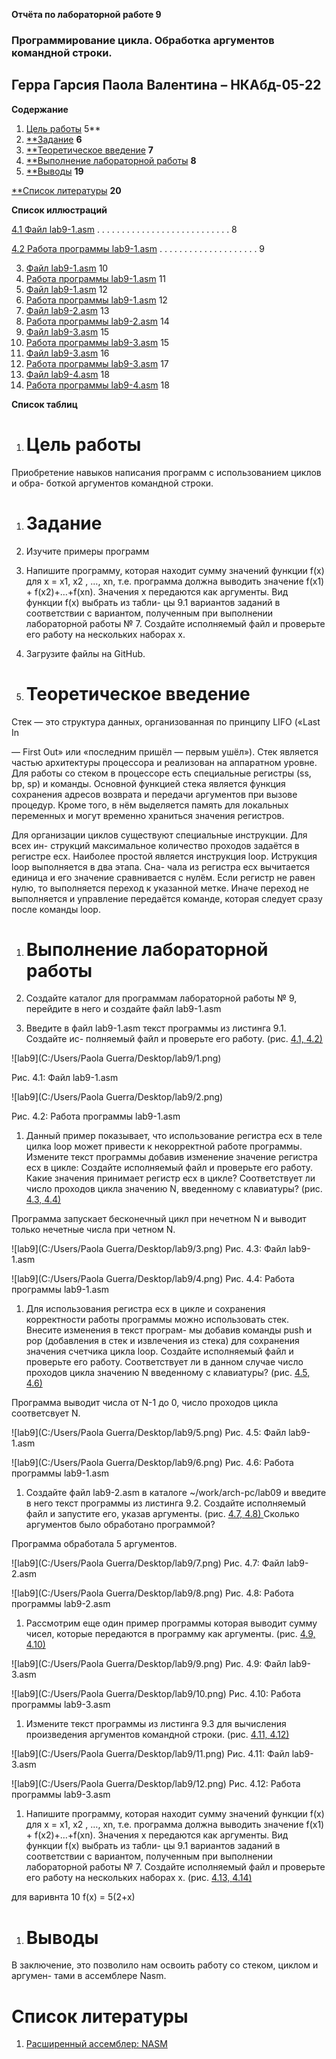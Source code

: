 ﻿








**Отчёта по лабораторной работе 9**
### **Программирование цикла. Обработка аргументов командной строки.**

## Герра Гарсия Паола Валентина – НКАбд-05-22




**Содержание**

1. [Цель работы](#_bookmark0)	5**
1. [**Задание](#_bookmark1)	**6**
1. [**Теоретическое введение](#_bookmark2)	**7**
1. [**Выполнение лабораторной работы](#_bookmark3)	**8**
1. [**Выводы](#_bookmark18)	**19**

[**Список литературы](#_bookmark19)	**20**





**Список иллюстраций**

[4.1	Файл lab9-1.asm](#_bookmark4)	.  .  .  .  .  .  .  .  .  .  .  .  .  .  .  .  .  .  .  .  .  .  .  .  .  .  .	8

[4.2	Работа программы lab9-1.asm](#_bookmark5) .  .  .  .  .  .  .  .  .  .  .  .  .  .  .  .  .  .  .  .	9

3. [Файл lab9-1.asm](#_bookmark6)	10
3. [Работа программы lab9-1.asm](#_bookmark7)	11
3. [Файл lab9-1.asm](#_bookmark8)	12
3. [Работа программы lab9-1.asm](#_bookmark9)	12
3. [Файл lab9-2.asm](#_bookmark10)	13
3. [Работа программы lab9-2.asm](#_bookmark11)	14
3. [Файл lab9-3.asm](#_bookmark12)	15
3. [Работа программы lab9-3.asm](#_bookmark13)	15
3. [Файл lab9-3.asm](#_bookmark14)	16
3. [Работа программы lab9-3.asm](#_bookmark15)	17
3. [Файл lab9-4.asm](#_bookmark16)	18
3. [Работа программы lab9-4.asm](#_bookmark17)	18




**Список таблиц**






1. # **Цель работы**

Приобретение навыков написания программ с использованием циклов и обра- боткой аргументов командной строки.







1. # **Задание**

1. Изучите примеры программ

1. Напишите программу, которая находит сумму значений функции f(x) для x = x1, x2 , …, xn, т.е. программа должна выводить значение f(x1) + f(x2)+…+f(xn). Значения x передаются как аргументы. Вид функции f(x) выбрать из табли- цы 9.1 вариантов заданий в соответствии с вариантом, полученным при выполнении лабораторной работы № 7. Создайте исполняемый файл и проверьте его работу на нескольких наборах x.
1. Загрузите файлы на GitHub.







1. # **Теоретическое введение**

Стек — это структура данных, организованная по принципу LIFO («Last In

— First Out» или «последним пришёл — первым ушёл»). Стек является частью архитектуры процессора и реализован на аппаратном уровне. Для работы со стеком в процессоре есть специальные регистры (ss, bp, sp) и команды. Основной функцией стека является функция сохранения адресов возврата и передачи аргументов при вызове процедур. Кроме того, в нём выделяется память для локальных переменных и могут временно храниться значения регистров.

Для организации циклов существуют специальные инструкции. Для всех ин- струкций максимальное количество проходов задаётся в регистре ecx. Наиболее простой является инструкция loop. Иструкция loop выполняется в два этапа. Сна- чала из регистра ecx вычитается единица и его значение сравнивается с нулём. Если регистр не равен нулю, то выполняется переход к указанной метке. Иначе переход не выполняется и управление передаётся команде, которая следует сразу после команды loop.







1. # **Выполнение лабораторной работы**

1. Создайте каталог для программам лабораторной работы № 9, перейдите в него и создайте файл lab9-1.asm
1. Введите в файл lab9-1.asm текст программы из листинга 9.1. Создайте ис- полняемый файл и проверьте его работу. (рис. [4.1, ](#_bookmark4)[4.2)](#_bookmark5)

![lab9](C:/Users/Paola Guerra/Desktop/lab9/1.png)

Рис. 4.1: Файл lab9-1.asm

![lab9](C:/Users/Paola Guerra/Desktop/lab9/2.png)

Рис. 4.2: Работа программы lab9-1.asm

1. Данный пример показывает, что использование регистра ecx в теле цилка loop может привести к некорректной работе программы. Измените текст программы добавив изменение значение регистра ecx в цикле: Создайте исполняемый файл и проверьте его работу. Какие значения принимает регистр ecx в цикле? Соответствует ли число проходов цикла значению N, введенному с клавиатуры? (рис. [4.3, ](#_bookmark6)[4.4)](#_bookmark7)

Программа запускает бесконечный цикл при нечетном N и выводит только нечетные числа при четном N.

![lab9](C:/Users/Paola Guerra/Desktop/lab9/3.png)
Рис. 4.3: Файл lab9-1.asm

![lab9](C:/Users/Paola Guerra/Desktop/lab9/4.png)
Рис. 4.4: Работа программы lab9-1.asm

1. Для использования регистра ecx в цикле и сохранения корректности работы программы можно использовать стек. Внесите изменения в текст програм- мы добавив команды push и pop (добавления в стек и извлечения из стека) для сохранения значения счетчика цикла loop. Создайте исполняемый файл и проверьте его работу. Соответствует ли в данном случае число проходов цикла значению N введенному с клавиатуры? (рис. [4.5, ](#_bookmark8)[4.6)](#_bookmark9)

Программа выводит числа от N-1 до 0, число проходов цикла соответсвует N.


![lab9](C:/Users/Paola Guerra/Desktop/lab9/5.png)
Рис. 4.5: Файл lab9-1.asm

![lab9](C:/Users/Paola Guerra/Desktop/lab9/6.png)
Рис. 4.6: Работа программы lab9-1.asm

1. Создайте файл lab9-2.asm в каталоге ~/work/arch-pc/lab09 и введите в него текст программы из листинга 9.2. Создайте исполняемый файл и запустите его, указав аргументы. (рис. [4.7, ](#_bookmark10)[4.8) ](#_bookmark11)Сколько аргументов было обработано программой?

Программа обработала 5 аргументов.

![lab9](C:/Users/Paola Guerra/Desktop/lab9/7.png)
Рис. 4.7: Файл lab9-2.asm


![lab9](C:/Users/Paola Guerra/Desktop/lab9/8.png)
Рис. 4.8: Работа программы lab9-2.asm

1. Рассмотрим еще один пример программы которая выводит сумму чисел, которые передаются в программу как аргументы. (рис. [4.9, ](#_bookmark12)[4.10)](#_bookmark13)

![lab9](C:/Users/Paola Guerra/Desktop/lab9/9.png)
Рис. 4.9: Файл lab9-3.asm

![lab9](C:/Users/Paola Guerra/Desktop/lab9/10.png)
Рис. 4.10: Работа программы lab9-3.asm

1. Измените текст программы из листинга 9.3 для вычисления произведения аргументов командной строки. (рис. [4.11, ](#_bookmark14)[4.12)](#_bookmark15)

![lab9](C:/Users/Paola Guerra/Desktop/lab9/11.png)
Рис. 4.11: Файл lab9-3.asm

![lab9](C:/Users/Paola Guerra/Desktop/lab9/12.png)
Рис. 4.12: Работа программы lab9-3.asm

1. Напишите программу, которая находит сумму значений функции f(x) для x = x1, x2 , …, xn, т.е. программа должна выводить значение f(x1) + f(x2)+…+f(xn). Значения x передаются как аргументы. Вид функции f(x) выбрать из табли- цы 9.1 вариантов заданий в соответствии с вариантом, полученным при выполнении лабораторной работы № 7. Создайте исполняемый файл и проверьте его работу на нескольких наборах x. (рис. [4.13, ](#_bookmark16)[4.14)](#_bookmark17)

для варивнта 10 f(x) = 5(2+x)






1. # **Выводы**

В заключение, это позволило нам освоить работу со стеком, циклом и аргумен- тами в ассемблере Nasm.







# **Список литературы**

1. [Расширенный ассемблер: NASM](https://www.opennet.ru/docs/RUS/nasm/)
